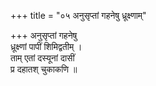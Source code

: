 +++
title = "०५ अनुसृप्तां गहनेषु ध्रूक्ष्णाम्"

+++
अनुसृप्तां गहनेषु  
ध्रूक्ष्णां पापीं शिमिद्वतीम् ।  
ताम् एतां दस्यूनां दासीं  
प्र दहातश् चुकाकणि ॥